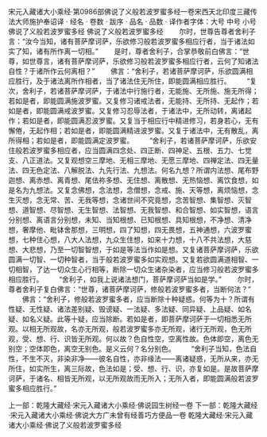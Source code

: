 宋元入藏诸大小乘经·第0986部佛说了义般若波罗蜜多经一卷宋西天北印度三藏传法大师施护奉诏译
· 经名 · 卷数 · 跋序
· 品名 · 品数 · 译作者字体：大号 中号 小号
佛说了义般若波罗蜜多经
佛说了义般若波罗蜜多经
　　尔时，世尊告尊者舍利子言：“汝今当知，诸有菩萨摩诃萨，乐欲修习般若波罗蜜多相应行者，当于诸法如实了知，诸有所作离一切相。”
　　是时，尊者舍利子，合掌恭敬前白佛言：“世尊，如世尊言，诸有菩萨摩诃萨，乐欲修习般若波罗蜜多相应行者，云何了知诸法自性？于诸所作云何离相？”
　　佛言：“舍利子，若诸菩萨摩诃萨，乐欲圆满相应胜行，及于诸法离所作相者，当了诸法住无所住，即能圆满相应胜行。
　　“复次，舍利子，若诸菩萨摩诃萨，于诸法中行施行者，无能施、无所施、施无所得；若如是者，即能圆满施波罗蜜。又复修习诸戒法者，无能持、无所持、无起作；若如是者，即能圆满戒波罗蜜。又复修习忍辱法者，于诸法中，无所动转，离诸起作；若如是者，即能圆满忍波罗蜜。又复当于相应行中精进修习，若身若心，无有懈倦，无起作相；若如是者，即能圆满精进波罗蜜。又复于诸法中，无有散乱，离所得相；若如是者，即能圆满定波罗蜜。
　　“舍利子，若诸菩萨摩诃萨，乐欲安住般若波罗蜜多相应者，应当圆满四念处、四正断、四神足、五根、五力、七觉支、八正道法。又复观想空三摩地、无相三摩地、无愿三摩地、四禅定法、四无量法、四无色定法、八解脱法、九先行法、九想法。何名九想？所谓内法想、尾布野迦想、离赤想、离青想、尾佉祢多想、无住想、离散想、无热恼想、离饮食想，如是名为九想法。又复念佛想，念法想，念僧想，念戒、施、天等想，离烦恼想，念生灭想，念无常、苦、无我等想，念诸世间不究竟想，念苦智想、集智想、灭智想、道智想、尽智想、无生智想、法智想、无我智想、和合智想、如实智想，语言分别想、离语言分别想，未知、当知根想、已知根想、具知根想，不净想、清净想，奢摩他、毗钵舍那想，三明想，四了知想，四无畏想，五神通想，六波罗蜜想，七种住心想，八大人法想，九众生住想，如来十力想，十八不共法想，大慈想、大悲想，乃至一切智智想，于如是等法当作如是想。又复诸菩萨摩诃萨，乐欲圆满一切智、一切种智者，当于般若波罗蜜多如实观想。又复若欲圆满道相智、一切相智，了达一切众生心行相等，断除一切众生诸杂染者，应当修习般若波罗蜜多相应胜行。
　　“舍利子，如我上说诸法想门，菩萨摩诃萨当如是学。”
　　尔时，尊者舍利子复白佛言：“世尊，诸菩萨摩诃萨，修般若波罗蜜多者，当断何法？”
　　佛言：“舍利子，修般若波罗蜜多者，应当断除十种疑惑。何等为十？所谓有性疑、无性疑、诸法差别疑、毁谤疑、一法疑、多法疑、同异疑、上品疑、如名疑、如名义疑。此等十疑，应当除断。若如是者，即菩萨摩诃萨于一切相悉无所观。以相无所观故，名亦无所观，般若波罗蜜多亦无所观，诸行无所观，色无所观，受、想、行、识皆无所观。何以故？色自性空，空离性故。色体即空，离色无别空；空体即色，离空无别色。是义云何？名分别色。
　　“舍利子当知，色法自性，不生不灭，非染非净——彼名自性，亦非缘法——离诸疑惑，无所从来，亦无所住，如实所生，离三际故，色法如是；受、想、行、识，亦复如是。是故菩萨摩诃萨，于诸名、相皆无所观，以无所观故而无所入；无所入者，即能圆满般若波罗蜜多相应胜行。”

上一部：乾隆大藏经·宋元入藏诸大小乘经·佛说园生树经一卷
下一部：乾隆大藏经·宋元入藏诸大小乘经·佛说大方广未曾有经善巧方便品一卷
乾隆大藏经·宋元入藏诸大小乘经·佛说了义般若波罗蜜多经